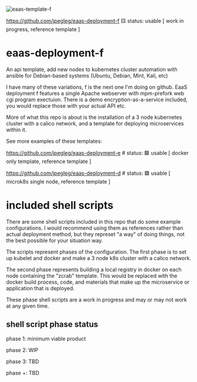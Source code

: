 ![eaas-template-f](https://carefuldata.com/images/cdlogo.png)

https://github.com/jpegleg/eaas-deployment-f 🟨 status: usable [ work in progress, reference template ]

# eaas-deployment-f
An api template, add new nodes to kubernetes cluster automation with ansible for Debian-based systems (Ubuntu, Debian, Mint, Kali, etc)

I have many of these variations, f is the next one I'm doing on github.
EaaS deployment f features a single Apache webserver
with mpm-prefork web cgi program exectuion. There is a demo
encryption-as-a-service included, you would replace those with your actual API etc.


More of what this repo is about is the installation of a 3 node kubernetes cluster
with a calico network, and a template for deploying microservices
within it.

See more examples of these templates:

https://github.com/jpegleg/eaas-deployment-e  # status: 🟩 usable [ docker only template, reference template ]

https://github.com/jpegleg/eaas-deployment-d   # status: 🟩 usable [ microk8s single node, reference template ]

# included shell scripts

There are some shell scripts included in this repo that do some example configurations.
I would recommend using them as references rather than actual deployment method,
but they represet "a way" of doing things, not the best possible for your situation way.

The scripts represent phases of the configuration. The first phase is to set up kubelet
and docker and make a 3 node k8s cluster with a calico network.

The second phase represents building a local registry in docker on each node containing
the "zcrab" template. This would be replaced with the docker build process, code, and
materials that make up the microservice or application that is deployed.

These phase shell scripts are a work in progress and may or may not work at any given time.

## shell script phase status

phase 1: minimum viable product

phase 2: WIP

phase 3: TBD

phase +: TBD
